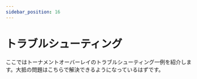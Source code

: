 ```yaml
---
sidebar_position: 16
---
```


# トラブルシューティング

ここではトーナメントオーバーレイのトラブルシューティング一例を紹介します。大抵の問題はこちらで解決できるようになっているはずです。
